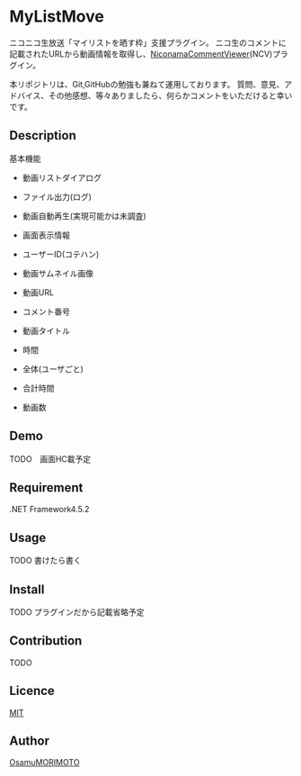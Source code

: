 # MyListMove
ニコニコ生放送「マイリストを晒す枠」支援プラグイン。
ニコ生のコメントに記載されたURLから動画情報を取得し、[NiconamaCommentViewer](http://www.posite-c.com/application/ncv/)(NCV)プラグイン。

本リポジトリは、Git,GitHubの勉強も兼ねて運用しております。
質問、意見、アドバイス、その他感想、等々ありましたら、何らかコメントをいただけると幸いです。

## Description
基本機能
- 動画リストダイアログ
- ファイル出力(ログ)
- 動画自動再生(実現可能かは未調査)

- 画面表示情報
 - ユーザーID(コテハン)
 - 動画サムネイル画像
 - 動画URL
 - コメント番号
 - 動画タイトル
 - 時間


- 全体(ユーザごと)
 - 合計時間
 - 動画数



## Demo
TODO　画面HC載予定

## Requirement
.NET Framework4.5.2

## Usage
TODO 書けたら書く

## Install
TODO プラグインだから記載省略予定

## Contribution
TODO

## Licence

[MIT](https://github.com/OsamuMORIMOTO/MyListMove/blob/master/LICENSE)

## Author

[OsamuMORIMOTO](https://github.com/OsamuMORIMOTO)
